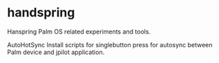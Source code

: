 # handspring
Hanspring Palm OS related experiments and tools.

AutoHotSync
Install scripts for singlebutton press for autosync between Palm device and jpilot application.
